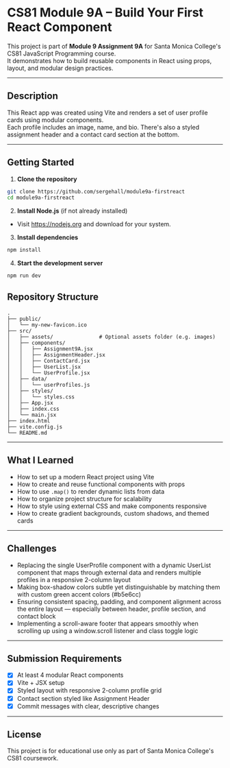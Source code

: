 # CS81 Module 9A – Build Your First React Component

This project is part of **Module 9 Assignment 9A** for Santa Monica College's CS81 JavaScript Programming course.  
It demonstrates how to build reusable components in React using props, layout, and modular design practices.

---

## Description

This React app was created using Vite and renders a set of user profile cards using modular components.  
Each profile includes an image, name, and bio. There's also a styled assignment header and a contact card section at the bottom.

---
## Getting Started

1. **Clone the repository**

```bash
git clone https://github.com/sergehall/module9a-firstreact
cd module9a-firstreact
```

2. **Install Node.js** (if not already installed)

- Visit https://nodejs.org and download for your system.

3. **Install dependencies**
```bash
npm install
```
4. **Start the development server**
```bash
npm run dev
```

## Repository Structure

```
.
├── public/
│   └── my-new-favicon.ico
├── src/
│   ├── assets/               # Optional assets folder (e.g. images)
│   ├── components/
│   │   ├── Assignment9A.jsx
│   │   ├── AssignmentHeader.jsx
│   │   ├── ContactCard.jsx
│   │   ├── UserList.jsx
│   │   └── UserProfile.jsx
│   ├── data/
│   │   └── userProfiles.js
│   ├── styles/
│   │   └── styles.css
│   ├── App.jsx
│   ├── index.css
│   └── main.jsx
├── index.html
├── vite.config.js
└── README.md
```

---

## What I Learned

- How to set up a modern React project using Vite
- How to create and reuse functional components with props
- How to use `.map()` to render dynamic lists from data
- How to organize project structure for scalability
- How to style using external CSS and make components responsive
- How to create gradient backgrounds, custom shadows, and themed cards

---

## Challenges

- Replacing the single UserProfile component with a dynamic UserList component that maps through external data and renders multiple profiles in a responsive 2-column layout
- Making box-shadow colors subtle yet distinguishable by matching them with custom green accent colors (#b5e6cc)
- Ensuring consistent spacing, padding, and component alignment across the entire layout — especially between header, profile section, and contact block
- Implementing a scroll-aware footer that appears smoothly when scrolling up using a window.scroll listener and class toggle logic

---

## Submission Requirements

- [x] At least 4 modular React components
- [x] Vite + JSX setup
- [x] Styled layout with responsive 2-column profile grid
- [x] Contact section styled like Assignment Header
- [x] Commit messages with clear, descriptive changes

---

## License

This project is for educational use only as part of Santa Monica College's CS81 coursework.
